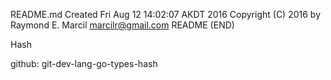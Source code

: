 README.md
Created Fri Aug 12 14:02:07 AKDT 2016
Copyright (C) 2016 by Raymond E. Marcil <marcilr@gmail.com>
README (END)

Hash

github: git-dev-lang-go-types-hash
